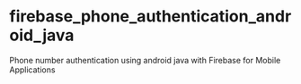 # firebase_phone_authentication_android_java
Phone number authentication using android java with Firebase for Mobile Applications
